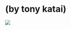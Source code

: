 <!--
id: 942914586
link: http://tumblr.atmos.org/post/942914586/by-tony-katai
slug: by-tony-katai
date: Thu Aug 12 2010 10:15:47 GMT-0700 (PDT)
publish: 2010-08-012
tags: 
title: (by tony katai)
-->


(by tony katai)
===============

![](http://www.tumblr.com/photo/1280/atmos/942914586/1/tumblr_l71umbDqpm1qz4sng)


